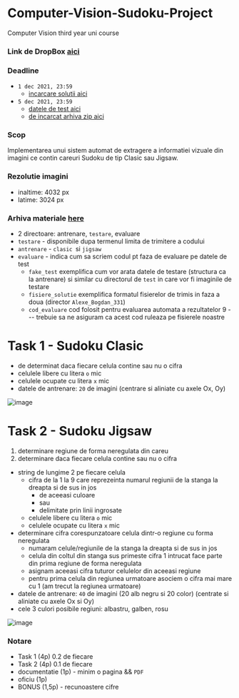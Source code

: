 # Computer-Vision-Sudoku-Project
Computer Vision third year uni course 

### Link de DropBox [aici](https://www.dropbox.com/sh/d54q2uq3nk8q3l7/AABuMSrZL7D1CACa_lo1_jdla?dl=0)

### Deadline 
- ```1 dec 2021, 23:59```
  - [incarcare solutii aici](https://tinyurl.com/CAVA-2021-TEMA1-SOLUTII)
- ```5 dec 2021, 23:59```
  - [datele de test aici](https://tinyurl.com/CAVA-2021-TEMA1)
  - [de incarcat arhiva zip aici](https://tinyurl.com/CAVA-2021-TEMA1-REZULTATE)

### Scop
Implementarea unui sistem automat de extragere a informatiei vizuale din imagini ce contin careuri Sudoku de tip Clasic sau Jigsaw.

### Rezolutie imagini
- inaltime: 4032 px
- latime: 3024 px

### Arhiva materiale [here](https://tinyurl.com/CAVA-2021-TEMA1)
- 2 directoare: antrenare, ```testare```, evaluare
- ```testare``` - disponibile dupa termenul limita de trimitere a codului
- ```antrenare``` - ```clasic ```si ```jigsaw``` 
- ```evaluare``` - indica cum sa scriem codul pt faza de evaluare pe datele de test
  - ```fake_test``` exemplifica cum vor arata datele de testare (structura ca la antrenare) si similar cu directorul de ```test``` in care vor fi imaginile de testare
  - ```fisiere_solutie``` exemplifica formatul fisierelor de trimis in faza a doua (director ```Alexe_Bogdan_331```)
  - ```cod_evaluare``` cod folosit pentru evaluarea automata a rezultatelor 9 --- trebuie sa ne asiguram ca acest cod ruleaza pe fisierele noastre 

# Task 1 - Sudoku Clasic
- de determinat daca fiecare celula contine sau nu o cifra
- celulele libere cu litera ```o``` mic
- celulele ocupate cu litera ```x``` mic
- datele de antrenare: ```20``` de imagini (centrare si aliniate cu axele Ox, Oy)

![image](https://user-images.githubusercontent.com/61749814/142925428-4aa097c0-3062-417c-ad9e-b6233479e055.png)

# Task 2 - Sudoku Jigsaw
1) determinare regiune de forma neregulata din careu
2) determinare daca fiecare celula contine sau nu o cifra
- string de lungime 2 pe fiecare celula 
  - cifra de la 1 la 9 care reprezeinta numarul regiunii de la stanga la dreapta si de sus in jos
    - de aceeasi culoare
    - sau 
    - delimitate prin linii ingrosate  
  - celulele libere cu litera ```o``` mic
  - celulele ocupate cu litera ```x``` mic
- determinare cifra corespunzatoare celula dintr-o regiune cu forma neregulata
  - numaram celule/regiunile de la stanga la dreapta si de sus in jos
  - celula din coltul din stanga sus primeste cifra 1 intrucat face parte din prima regiune de forma neregulata
  - asignam aceeasi cifra tuturor celulelor din aceeasi regiune
  - pentru prima celula din regiunea urmatoare asociem o cifra mai mare cu 1 (am trecut la regiunea urmatoare)
- datele de antrenare: ```40``` de imagini (20 alb negru si 20 color) (centrate si aliniate cu axele Ox si Oy)
- cele 3 culori posibile regiuni: albastru, galben, rosu

![image](https://user-images.githubusercontent.com/61749814/142925523-6abeb41d-4d94-4fd7-917f-46a72aa23abc.png)

### Notare
- Task 1 (4p) 0.2 de fiecare
- Task 2 (4p) 0.1 de fiecare
- documentatie (1p) - minim o pagina && ```PDF```
- oficiu (1p)
- BONUS (1,5p) - recunoastere cifre
